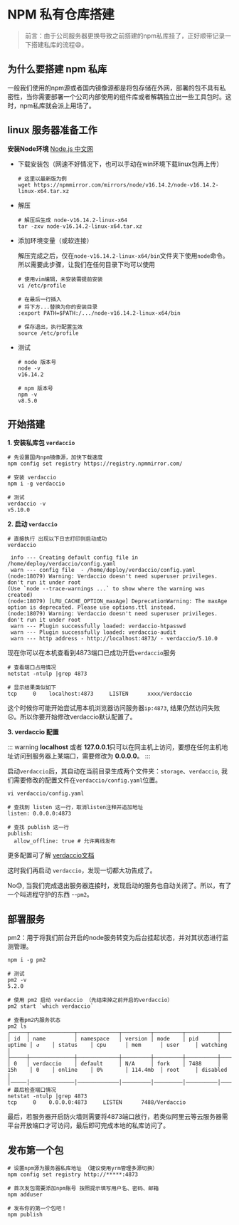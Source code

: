 # NPM 私有仓库搭建

> 前言：由于公司服务器更换导致之前搭建的npm私库挂了，正好顺带记录一下搭建私库的流程:smile:。

## 为什么要搭建 npm 私库

一般我们使用的npm源或者国内镜像源都是将包存储在外网，部署的包不具有私密性，当你需要部署一个公司内部使用的组件库或者解耦独立出一些工具包时。这时，npm私库就会派上用场了。

## linux 服务器准备工作

**安装Node环境** [ Node.js 中文网](http://nodejs.cn/download/)

- 下载安装包（网速不好情况下，也可以手动在win环境下载linux包再上传）
  
  ```shell
  # 这里以最新版为例
  wget https://npmmirror.com/mirrors/node/v16.14.2/node-v16.14.2-linux-x64.tar.xz
  ```

- 解压
  
  ```shell
  # 解压后生成 node-v16.14.2-linux-x64
  tar -zxv node-v16.14.2-linux-x64.tar.xz
  ```

- 添加环境变量（或软连接）
  
  解压完成之后，仅在`node-v16.14.2-linux-x64/bin`文件夹下使用`node`命令。所以需要此步骤，让我们在任何目录下均可以使用
  
  ```shell
  # 使用vim编辑，未安装需提前安装
  vi /etc/profile
  
  # 在最后一行插入
  # 将下方...替换为你的安装目录
  :export PATH=$PATH:/.../node-v16.14.2-linux-x64/bin
  
  # 保存退出，执行配置生效
  source /etc/profile
  ```

- 测试
  
  ```shell
  # node 版本号
  node -v
  v16.14.2
  
  # npm 版本号
  npm -v
  v8.5.0
  ```

## 开始搭建

**1.  安装私库包 `verdaccio`**

```shell
# 先设置国内npm镜像源，加快下载速度
npm config set registry https://registry.npmmirror.com/

# 安装 verdaccio
npm i -g verdaccio

# 测试
verdaccio -v
v5.10.0
```

**2.  启动 `verdaccio`**

```shell
# 直接执行 出现以下日志打印则启动成功
verdaccio

 info --- Creating default config file in /home/deploy/verdaccio/config.yaml
 warn --- config file  - /home/deploy/verdaccio/config.yaml
(node:18079) Warning: Verdaccio doesn't need superuser privileges. don't run it under root
(Use `node --trace-warnings ...` to show where the warning was created)
(node:18079) [LRU_CACHE_OPTION_maxAge] DeprecationWarning: The maxAge option is deprecated. Please use options.ttl instead.
(node:18079) Warning: Verdaccio doesn't need superuser privileges. don't run it under root
 warn --- Plugin successfully loaded: verdaccio-htpasswd
 warn --- Plugin successfully loaded: verdaccio-audit
 warn --- http address - http://localhost:4873/ - verdaccio/5.10.0
```

现在你可以在本机查看到4873端口已成功开启`verdaccio`服务

```shell
# 查看端口占用情况
netstat -ntulp |grep 4873

# 显示结果类似如下
tcp     0    localhost:4873     LISTEN      xxxx/Verdaccio
```

这个时候你可能开始尝试用本机浏览器访问服务器`ip:4873`, 结果仍然访问失败☹。所以你要开始修改verdaccio默认配置了。

**3. verdaccio 配置**

::: warning
**localhost** 或者 **127.0.0.1**只可以在同主机上访问，要想在任何主机地址访问到服务器上某端口，需要修改为 **0.0.0.0**。
:::

启动`verdaccio`后，其自动在当前目录生成两个文件夹：`storage`、`verdaccio`, 我们需要修改的配置文件在`verdaccio/config.yaml`位置。

```shell
vi verdaccio/config.yaml

# 查找到 listen 这一行，取消listen注释并追加地址
listen: 0.0.0.0:4873

# 查找 publish 这一行
publish:
  allow_offline: true # 允许离线发布
```

更多配置可了解 [verdaccio文档](https://verdaccio.org/docs/what-is-verdaccio)

这时我们再启动 `verdaccio`，发现一切都大功告成了。

No:sweat:, 当我们完成退出服务器连接时，发现启动的服务也自动关闭了。所以，有了一个叫进程守护的东西 --`pm2`。

## 部署服务

pm2：用于将我们前台开启的node服务转变为后台挂起状态，并对其状态进行监测管理。

```shell
npm i -g pm2

# 测试
pm2 -v
5.2.0

# 使用 pm2 启动 verdaccio （先结束掉之前开启的verdaccio）
pm2 start `which verdaccio`

# 查看pm2内服务状态
pm2 ls
┌─────┬──────────────┬─────────────┬─────────┬─────────┬──────────┬────────┬──────┬───────────┬──────────┬──────────┬──────────┬──────────┐
│ id  │ name         │ namespace   │ version │ mode    │ pid      │ uptime │ ↺    │ status    │ cpu      │ mem      │ user     │ watching │
├─────┼──────────────┼─────────────┼─────────┼─────────┼──────────┼────────┼──────┼───────────┼──────────┼──────────┼──────────┼──────────┤
│ 0   │ verdaccio    │ default     │ N/A     │ fork    │ 7488     │ 15h    │ 0    │ online    │ 0%       │ 114.4mb  │ root     │ disabled │
│─────│──────────────│─────────────│─────────│─────────│──────────│────────│──────│───────────│──────────│──────────│──────────│──────────│
# 最后检查端口情况
netstat -ntulp |grep 4873
tcp     0    0.0.0.0:4873     LISTEN      7488/Verdaccio
```

最后，若服务器开启防火墙则需要将4873端口放行，若类似阿里云等云服务器需平台开放端口才可访问，最后即可完成本地的私库访问了。

## 发布第一个包

```shell
# 设置npm源为服务器私库地址 （建议使用yrm管理多源切换）
npm config set registry http://*****:4873

# 首次发包需要添加npm账号 按照提示填写用户名、密码、邮箱
npm adduser 

# 发布你的第一个包吧！
npm publish 
```